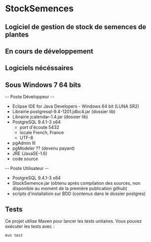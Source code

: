 # StockSemences
Logiciel de gestion de stock de semences de plantes
--------
En cours de développement
--------

Logiciels nécéssaires
-----------------------
Sous Windows 7 64 bits
-----------------------

-- Poste Développeur --

 - Eclipse IDE for Java Developers - Windows 64 bit (LUNA SR2)
 - Librairie postgresql-9.4-1201.jdbc4.jar (dossier lib)
 - Librairie jcalendar-1.4.jar (dossier lib)
 - PostgreSQL 9.4.1-3 x64
      - port d'écoute 5432
      - locale French, France
      - UTF-8
 - pgAdmin III
 - pgModeler ?? (devenu payant)
 - JRE (JavaSE-1.6)
 - code source

-- Poste Utilisateur --

 - PostgreSQL 9.4.1-3 x64
 - StockSemence.jar (obtenu après compilation des sources, non disponible au moment de la première publication github)
 - scripts d'installation sur BDD (contenus dans le dossier postgres)

## Tests

Ce projet utilise Maven pour lancer les tests unitaires.
Vous pouvez exécuter les tests avec :

```bash
mvn test
```
